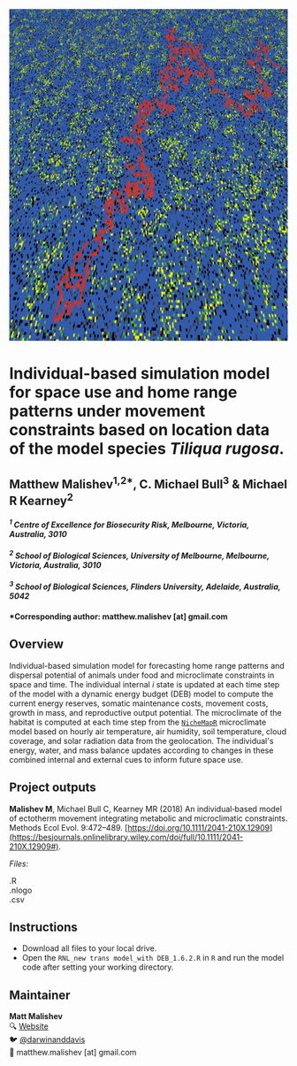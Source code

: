 <img src="https://raw.githubusercontent.com/darwinanddavis/Sleepy_IBM/master/img/sleepyibm_header.png" alt=" " width=1000 height=600>  

# Individual-based simulation model for space use and home range patterns under movement constraints based on location data of the model species *Tiliqua rugosa*.       

## Matthew Malishev<sup>1,2*</sup>, C. Michael Bull<sup>3</sup> & Michael R Kearney<sup>2</sup>   

#### _<sup>1</sup> Centre of Excellence for Biosecurity Risk, Melbourne, Victoria, Australia, 3010_      

#### _<sup>2</sup> School of Biological Sciences, University of Melbourne, Melbourne, Victoria, Australia, 3010_      

#### _<sup>3</sup> School of Biological Sciences, Flinders University, Adelaide, Australia, 5042_      

#### *Corresponding author: matthew.malishev [at] gmail.com     

## Overview  

Individual-based simulation model for forecasting home range patterns and dispersal potential of animals under food and microclimate constraints in space and time. The individual internal _i_ state is updated at each time step of the model with a dynamic energy budget (DEB) model to compute the current energy reserves, somatic maintenance costs, movement costs, growth in mass, and reproductive output potential. The microclimate of the habitat is computed at each time step from the [`NicheMapR`](https://github.com/mrke/NicheMapR) microclimate model based on hourly air temperature, air humidity, soil temperature, cloud coverage, and solar radiation data from the geolocation. The individual's energy, water, and mass balance updates according to changes in these combined internal and external cues to inform future space use.     
## Project outputs      

**Malishev M**, Michael Bull C, Kearney MR (2018) An individual‐based model of ectotherm movement integrating metabolic and microclimatic constraints. Methods Ecol Evol. 9:472–489. [https://doi.org/10.1111/2041-210X.12909](https://besjournals.onlinelibrary.wiley.com/doi/full/10.1111/2041-210X.12909#).     
  
*Files:*        

.R      
.nlogo  
.csv        

## Instructions  

* Download all files to your local drive.   
* Open the `RNL_new trans model_with DEB_1.6.2.R` in `R` and run the model code after setting your working directory.  

## Maintainer  
**Matt Malishev**   
:mag: [Website](https://www.researchgate.net/profile/Matt_Malishev)    
:bird: [@darwinanddavis](https://twitter.com/darwinanddavis)  
:email: matthew.malishev [at] gmail.com    
